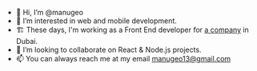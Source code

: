 - 👋 Hi, I’m @manugeo
- 👀 I’m interested in web and mobile development.
- 🏗️ These days, I'm working as a Front End developer for [a company](https://ae.linkedin.com/company/junglenftmarket) in Dubai.
- 💞️ I’m looking to collaborate on React & Node.js projects.
- 📫 You can always reach me at my email manugeo13@gmail.com

<!---
manugeo/manugeo is a ✨ special ✨ repository because its `README.md` (this file) appears on your GitHub profile.
You can click the Preview link to take a look at your changes.
--->
